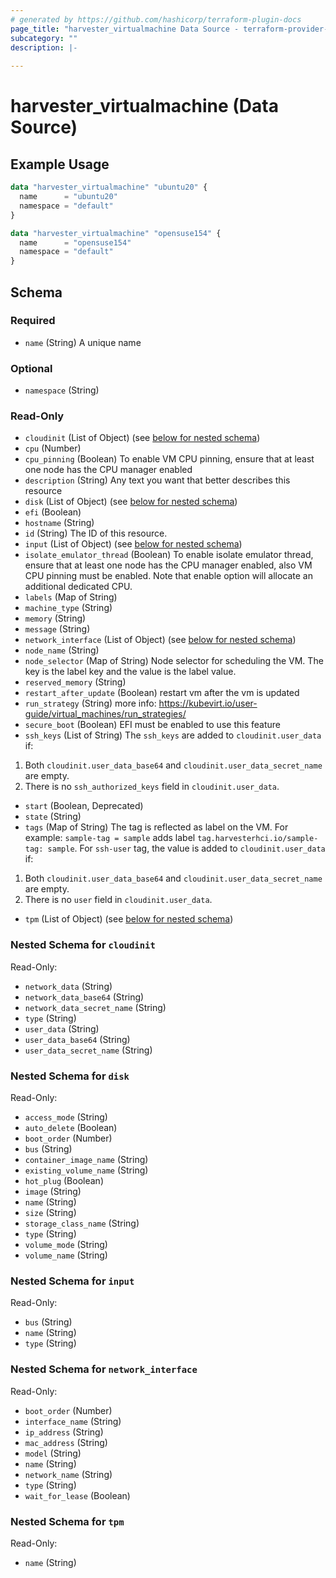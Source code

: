 ```yaml
---
# generated by https://github.com/hashicorp/terraform-plugin-docs
page_title: "harvester_virtualmachine Data Source - terraform-provider-harvester"
subcategory: ""
description: |-
  
---
```


# harvester_virtualmachine (Data Source)



## Example Usage

```terraform
data "harvester_virtualmachine" "ubuntu20" {
  name      = "ubuntu20"
  namespace = "default"
}

data "harvester_virtualmachine" "opensuse154" {
  name      = "opensuse154"
  namespace = "default"
}
```

<!-- schema generated by tfplugindocs -->
## Schema

### Required

- `name` (String) A unique name

### Optional

- `namespace` (String)

### Read-Only

- `cloudinit` (List of Object) (see [below for nested schema](#nestedatt--cloudinit))
- `cpu` (Number)
- `cpu_pinning` (Boolean) To enable VM CPU pinning, ensure that at least one node has the CPU manager enabled
- `description` (String) Any text you want that better describes this resource
- `disk` (List of Object) (see [below for nested schema](#nestedatt--disk))
- `efi` (Boolean)
- `hostname` (String)
- `id` (String) The ID of this resource.
- `input` (List of Object) (see [below for nested schema](#nestedatt--input))
- `isolate_emulator_thread` (Boolean) To enable isolate emulator thread, ensure that at least one node has the CPU manager enabled, also VM CPU pinning must be enabled. Note that enable option will allocate an additional dedicated CPU.
- `labels` (Map of String)
- `machine_type` (String)
- `memory` (String)
- `message` (String)
- `network_interface` (List of Object) (see [below for nested schema](#nestedatt--network_interface))
- `node_name` (String)
- `node_selector` (Map of String) Node selector for scheduling the VM. The key is the label key and the value is the label value.
- `reserved_memory` (String)
- `restart_after_update` (Boolean) restart vm after the vm is updated
- `run_strategy` (String) more info: https://kubevirt.io/user-guide/virtual_machines/run_strategies/
- `secure_boot` (Boolean) EFI must be enabled to use this feature
- `ssh_keys` (List of String) The `ssh_keys` are added to `cloudinit.user_data` if:
1. Both `cloudinit.user_data_base64` and `cloudinit.user_data_secret_name` are empty.
2. There is no `ssh_authorized_keys` field in `cloudinit.user_data`.
- `start` (Boolean, Deprecated)
- `state` (String)
- `tags` (Map of String) The tag is reflected as label on the VM.
For example: `sample-tag = sample` adds label `tag.harvesterhci.io/sample-tag: sample`.
For `ssh-user` tag, the value is added to `cloudinit.user_data` if:
1. Both `cloudinit.user_data_base64` and `cloudinit.user_data_secret_name` are empty.
2. There is no `user` field in `cloudinit.user_data`.
- `tpm` (List of Object) (see [below for nested schema](#nestedatt--tpm))

<a id="nestedatt--cloudinit"></a>
### Nested Schema for `cloudinit`

Read-Only:

- `network_data` (String)
- `network_data_base64` (String)
- `network_data_secret_name` (String)
- `type` (String)
- `user_data` (String)
- `user_data_base64` (String)
- `user_data_secret_name` (String)


<a id="nestedatt--disk"></a>
### Nested Schema for `disk`

Read-Only:

- `access_mode` (String)
- `auto_delete` (Boolean)
- `boot_order` (Number)
- `bus` (String)
- `container_image_name` (String)
- `existing_volume_name` (String)
- `hot_plug` (Boolean)
- `image` (String)
- `name` (String)
- `size` (String)
- `storage_class_name` (String)
- `type` (String)
- `volume_mode` (String)
- `volume_name` (String)


<a id="nestedatt--input"></a>
### Nested Schema for `input`

Read-Only:

- `bus` (String)
- `name` (String)
- `type` (String)


<a id="nestedatt--network_interface"></a>
### Nested Schema for `network_interface`

Read-Only:

- `boot_order` (Number)
- `interface_name` (String)
- `ip_address` (String)
- `mac_address` (String)
- `model` (String)
- `name` (String)
- `network_name` (String)
- `type` (String)
- `wait_for_lease` (Boolean)


<a id="nestedatt--tpm"></a>
### Nested Schema for `tpm`

Read-Only:

- `name` (String)
